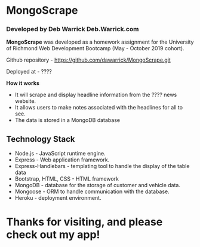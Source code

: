 # MongoScrape 

### Developed by Deb Warrick Deb.Warrick.com

**MongoScrape** was developed as a homework assignment for the University of Richmond Web Development Bootcamp (May - October 2019 cohort).

Github repository - https://github.com/dawarrick/MongoScrape.git

Deployed at - ????


**How it works**

* It will scrape and display headline information from the ???? news website.
* It allows users to make notes associated with the headlines for all to see.
* The data is stored in a MongoDB database


## Technology Stack
* Node.js - JavaScript runtime engine.
* Express - Web application framework.
* Express-Handlebars - templating tool to handle the display of the table data
* Bootstrap, HTML, CSS - HTML framework
* MongoDB - database for the storage of customer and vehicle data.
* Mongoose - ORM to handle communication with the database.
* Heroku - deployment environment.

# Thanks for visiting, and please check out my app!
